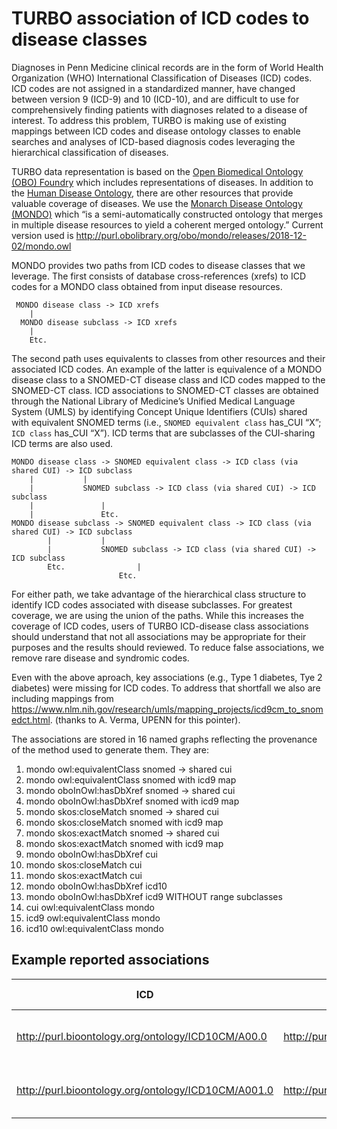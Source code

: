 # TURBO association of ICD codes to disease classes

Diagnoses in Penn Medicine clinical records are in the form of World Health Organization (WHO) International Classification of Diseases (ICD) codes. ICD codes are not assigned in a standardized manner, have changed between version 9 (ICD-9) and 10 (ICD-10), and are difficult to use for comprehensively finding patients with diagnoses related to a disease of interest. To address this problem, TURBO is making use of existing mappings between ICD codes and disease ontology classes to enable searches and analyses of ICD-based diagnosis codes leveraging the hierarchical classification of diseases. 

TURBO data representation is based on the [Open Biomedical Ontology (OBO) Foundry](http://obofoundry.org/) which includes representations of diseases. In addition to the [Human Disease Ontology](http://obofoundry.org/ontology/doid.html), there are other resources that provide valuable coverage of diseases. We use the [Monarch Disease Ontology (MONDO)](http://obofoundry.org/ontology/mondo.html) which “is a semi-automatically constructed ontology that merges in multiple disease resources to yield a coherent merged ontology.” Current version used is  http://purl.obolibrary.org/obo/mondo/releases/2018-12-02/mondo.owl 

MONDO provides two paths from ICD codes to disease classes that we leverage. The first consists of database cross-references (xrefs) to ICD codes for a MONDO class obtained from input disease resources. 

```
 MONDO disease class -> ICD xrefs
 	|
  MONDO disease subclass -> ICD xrefs
 	|
 	Etc.
```

The second path uses equivalents to classes from other resources and their associated ICD codes. An example of the latter is equivalence of a MONDO disease class to a SNOMED-CT disease class and ICD codes mapped to the SNOMED-CT class. ICD associations to SNOMED-CT classes are obtained through the National Library of Medicine’s Unified Medical Language System (UMLS) by identifying Concept Unique Identifiers (CUIs) shared with equivalent SNOMED terms (i.e., `SNOMED equivalent class` has_CUI “X”; ` ICD class` has_CUI “X”). ICD terms that are subclasses of the CUI-sharing ICD terms are also used. 

```
MONDO disease class -> SNOMED equivalent class -> ICD class (via shared CUI) -> ICD subclass
	|			|
	|			SNOMED subclass -> ICD class (via shared CUI) -> ICD subclass
	|				|
	|				Etc. 
MONDO disease subclass -> SNOMED equivalent class -> ICD class (via shared CUI) -> ICD subclass
		|			|
		|			SNOMED subclass -> ICD class (via shared CUI) -> ICD subclass
		Etc. 				|
						Etc.
```

For either path, we take advantage of the hierarchical class structure to identify ICD codes associated with disease subclasses. For greatest coverage, we are using the union of the paths. While this increases the coverage of ICD codes, users of TURBO ICD-disease class associations should understand that not all associations may be appropriate for their purposes and the results should reviewed. To reduce false associations, we remove rare disease and syndromic codes. 

Even with the above aproach, key associations (e.g., Type 1 diabetes, Tye 2 diabetes) were missing for ICD codes. To address that shortfall we also are including mappings from https://www.nlm.nih.gov/research/umls/mapping_projects/icd9cm_to_snomedct.html. (thanks to A. Verma, UPENN for this pointer). 

The associations are stored in 16 named graphs reflecting the provenance of the method used to generate them. They are:
1. mondo owl:equivalentClass snomed -> shared cui
2. mondo owl:equivalentClass snomed with icd9 map
3. mondo oboInOwl:hasDbXref snomed -> shared cui
4. mondo oboInOwl:hasDbXref snomed with icd9 map
5. mondo skos:closeMatch snomed -> shared cui
6. mondo skos:closeMatch snomed with icd9 map
7. mondo skos:exactMatch snomed -> shared cui
8. mondo skos:exactMatch snomed with icd9 map
9. mondo oboInOwl:hasDbXref cui
10. mondo skos:closeMatch cui
11. mondo skos:exactMatch cui
12. mondo oboInOwl:hasDbXref icd10
13. mondo oboInOwl:hasDbXref icd9 WITHOUT range subclasses
14. cui owl:equivalentClass mondo
15. icd9 owl:equivalentClass mondo
16. icd10 owl:equivalentClass mondo

## Example reported associations

| ICD | MONDO | MONDO label | mapping method | hierarchy level |
|------------------------|-------------|------------|-----------|-----|
| http://purl.bioontology.org/ontology/ICD10CM/A00.0 | http://purl.obolibrary.org/obo/MONDO_0021678 | gram-negative bacterial infections | mondo skos:exactMatch snomed -> shared cui | 4 |
| http://purl.bioontology.org/ontology/ICD10CM/A001.0 | http://purl.obolibrary.org/obo/MONDO_0000827 | salmonellosis | mondo skos:exactMatch snomed -> shared cui | 5 |
